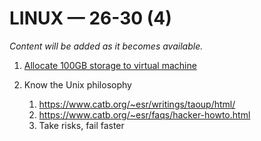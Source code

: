 # LINUX — 26-30 (4)

*Content will be added as it becomes available.*

1. [Allocate 100GB storage to virtual machine](https://youtu.be/mgFKIBT9GWo)

1. Know the Unix philosophy
    1. <https://www.catb.org/~esr/writings/taoup/html/>
    1. <https://www.catb.org/~esr/faqs/hacker-howto.html>
    1. Take risks, fail faster
